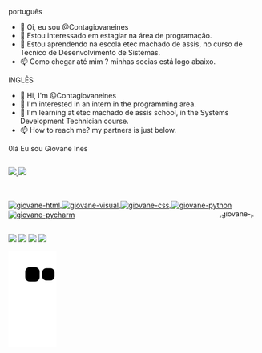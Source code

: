 português
- 👋 Oi, eu sou @Contagiovaneines
- 👀 Estou interessado em estagiar na área de programação.
- 🌱 Estou aprendendo na escola etec machado de assis, no curso de Tecnico de Desenvolvimento de Sistemas.
- 📫 Como chegar até mim ? minhas socias está logo abaixo.

INGLÊS
- 👋 Hi, I'm @Contagiovaneines
- 👀 I'm interested in an intern in the programming area.
- 🌱 I'm learning at etec machado de assis school, in the Systems Development Technician course.
- 📫 How to reach me? my partners is just below.

<!---
Contagiovaneines/Contagiovaneines is a ✨ special ✨ repository because its `README.md` (this file) appears on your GitHub profile.
You can click the Preview link to take a look at your changes.
--->
0lá Eu sou Giovane Ines
 
 ##
 
<div>
<a href="https://github.com/Contagiovaneines">
  <img height="180em" src="https://github-readme-stats.vercel.app/api?username=Contagiovaneines&show_icons=true&theme=highcontrast&include_all_commits=true&count_private=true"/>
  <img height="180em" src="https://github-readme-stats.vercel.app/api/top-langs/?username=Contagiovaneines&layout=compact&langs_count=7&theme=highcontrast"/>
 </div>
  
  ##
 
<div style="display: inline_block"><br>
  <img  align= "center" alt="giovane-html" height="30" width="40" src="https://cdn.jsdelivr.net/gh/devicons/devicon/icons/html5/html5-original-wordmark.svg" style="max-width: 100%;">
 <img align= "center" alt="giovane-visual" height="30" width="40" src="https://cdn.jsdelivr.net/gh/devicons/devicon/icons/visualstudio/visualstudio-plain.svg" style="max-width: 100%;">
<img align= "center" alt="giovane-css" height="30" width="40"  src="https://cdn.jsdelivr.net/gh/devicons/devicon/icons/css3/css3-original-wordmark.svg" style="max-width: 100%;">
<img align= "center" alt="giovane-python" height="30" width="40" src="https://cdn.jsdelivr.net/gh/devicons/devicon/icons/python/python-original-wordmark.svg" style="max-width: 100%;">
<img align= "center" alt="giovane-pycharm" height="30" width="40" src="https://cdn.jsdelivr.net/gh/devicons/devicon/icons/pycharm/pycharm-original-wordmark.svg" style="max-width: 100%;">
 <img align="right" alt="giovane-pic" height="150" style="border-radius:50px;" src="https://media.discordapp.net/attachments/936711724206276669/937739346415607869/Webp.net-gifmaker.gif?width=385&height=385">

  ##
<div> 
  <a href="https://www.instagram.com/giovane_ines/" target="_blank"><img src="https://img.shields.io/badge/-Instagram-%23E4405F?style=for-the-badge&logo=instagram&logoColor=white" target="_blank"></a>
 	 <a href="https://discord.gg/CGTUYaED" target="_blank"><img src="https://img.shields.io/badge/Discord-7289DA?style=for-the-badge&logo=discord&logoColor=white" target="_blank"></a> 
  <a href = "mailto:contatogiovaneines@gmail.com"><img src="https://img.shields.io/badge/-Gmail-%23333?style=for-the-badge&logo=gmail&logoColor=white" target="_blank"></a>
  <a href="https://www.linkedin.com/in/giovane-ines-153173189/" target="_blank"><img src="https://img.shields.io/badge/-LinkedIn-%230077B5?style=for-the-badge&logo=linkedin&logoColor=white" target="_blank"></a> 
 
 ![Snake animation](https://github.com/Contagiovaneines/Contagiovaneines/blob/output/github-contribution-grid-snake.svg)  
 
</div>
 
 
                                                                                                                                                  
                                                                                                                                                  
